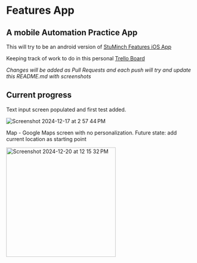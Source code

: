 # Features App

## A mobile Automation Practice App

This will try to be an android version of [StuMinch Features iOS App](https://github.com/StuMinch/Features)

Keeping track of work to do in this personal [Trello Board](https://trello.com/b/R9HMT3Pl/android-features-app)

_Changes will be added as Pull Requests and each push will try and update this README.md with screenshots_

## Current progress
Text input screen populated and first test added.

![Screenshot 2024-12-17 at 2 57 44 PM](https://github.com/user-attachments/assets/57b17826-d3c2-44e8-abab-fd93cc1f3952)

Map - Google Maps screen with no personalization. Future state: add current location as starting point


<img width="293" alt="Screenshot 2024-12-20 at 12 15 32 PM" src="https://github.com/user-attachments/assets/8c90bc63-0cfb-4a2e-80f5-c3314064d428" />
